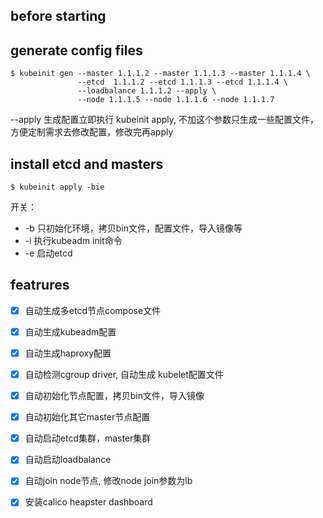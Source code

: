 ## before starting
## generate config files
```
$ kubeinit gen --master 1.1.1.2 --master 1.1.1.3 --master 1.1.1.4 \
               --etcd  1.1.1.2 --etcd 1.1.1.3 --etcd 1.1.1.4 \
               --loadbalance 1.1.1.2 --apply \
               --node 1.1.1.5 --node 1.1.1.6 --node 1.1.1.7 
```
--apply 生成配置立即执行 kubeinit apply, 不加这个参数只生成一些配置文件，方便定制需求去修改配置，修改完再apply

## install etcd and masters
```
$ kubeinit apply -bie
```
开关：
* -b 只初始化环境，拷贝bin文件，配置文件，导入镜像等
* -i 执行kubeadm init命令
* -e 启动etcd

## featrures
- [x] 自动生成多etcd节点compose文件
- [x] 自动生成kubeadm配置
- [x] 自动生成haproxy配置
- [x] 自动检测cgroup driver, 自动生成 kubelet配置文件

- [x] 自动初始化节点配置，拷贝bin文件，导入镜像
- [x] 自动初始化其它master节点配置
- [x] 自动启动etcd集群，master集群
- [x] 自动启动loadbalance
- [x] 自动join node节点, 修改node join参数为lb

- [x] 安装calico heapster dashboard
